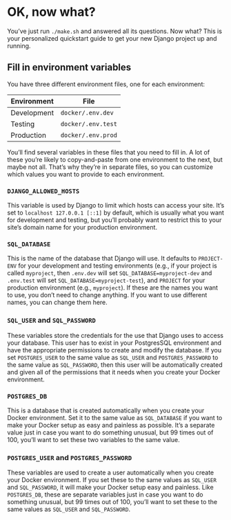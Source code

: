 # OK, now what?

You’ve just run `./make.sh` and answered all its questions. Now what? This is
your personalized quickstart guide to get your new Django project up and
running.

## Fill in environment variables

You have three different environment files, one for each environment:

| Environment | File               |
|-------------|--------------------|
| Development | `docker/.env.dev`  |
| Testing     | `docker/.env.test` |
| Production  | `docker/.env.prod` |

You’ll find several variables in these files that you need to fill in. A lot of
these you’re likely to copy-and-paste from one environment to the next, but
maybe not all. That’s why they’re in separate files, so you can customize which
values you want to provide to each environment.

### `DJANGO_ALLOWED_HOSTS`

This variable is used by Django to limit which hosts can access your site. It’s
set to `localhost 127.0.0.1 [::1]` by default, which is usually what you want
for development and testing, but you’ll probably want to restrict this to your
site’s domain name for your production environment.

### `SQL_DATABASE`

This is the name of the database that Django will use. It defaults to
`PROJECT-ENV` for your development and testing environments (e.g., if your
project is called `myproject`, then `.env.dev` will set
`SQL_DATABASE=myproject-dev` and `.env.test` will set
`SQL_DATABASE=myproject-test`), and `PROJECT` for your production environment
(e.g., `myproject`). If these are the names you want to use, you don’t need to
change anything. If you want to use different names, you can change them here.

### `SQL_USER` and `SQL_PASSWORD`

These variables store the credentials for the use that Django uses to access
your database. This user has to exist in your PostgresSQL environment and have
the appropriate permissions to create and modify the database. If you set
`POSTGRES_USER` to the same value as `SQL_USER` and `POSTGRES_PASSWORD` to the
same value as `SQL_PASSWORD`, then this user will be automatically created and
given all of the permissions that it needs when you create your Docker
environment.

### `POSTGRES_DB`

This is a database that is created automatically when you create your Docker
environment. Set it to the same value as `SQL_DATABASE` if you want to make
your Docker setup as easy and painless as possible. It’s a separate value just
in case you want to do something unusual, but 99 times out of 100, you’ll want
to set these two variables to the same value.

### `POSTGRES_USER` and `POSTGRES_PASSWORD`

These variables are used to create a user automatically when you create your
Docker environment. If you set these to the same values as `SQL_USER` and
`SQL_PASSWORD`, it will make your Docker setup easy and painless. Like
`POSTGRES_DB`, these are separate variables just in case you want to do
something unusual, but 99 times out of 100, you’ll want to set these to the
same values as `SQL_USER` and `SQL_PASSWORD`.
